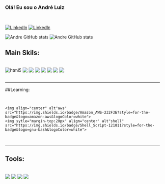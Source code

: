### Olá! Eu sou o André Luiz

<br>

[![LinkedIn](https://img.shields.io/badge/LinkedIn-0077B5?style=for-the-badge&logo=linkedin&logoColor=white)](https://www.linkedin.com/in/andr%C3%A9-luiz-araujo-carvalho-33813b213/)
[![LinkedIn](https://img.shields.io/badge/replit-667881?style=for-the-badge&logo=replit&logoColor=white)](https://replit.com/@AnDrELuIzzz)



![Andre GitHub stats](https://github-readme-stats.vercel.app/api?username=AnDrELuIzzz&show_icons=true&theme=radical)
![Andre GitHub stats](	https://github-readme-stats.vercel.app/api/top-langs/?username=AnDrELuIzzz&theme=radical)


## Main Skils:

<div style="display: inline_block"><br/>
    <img align="center" alt="html5" src="https://img.shields.io/badge/HTML-239120?style=for-the-badge&logo=html5&logoColor=white">
    <img align="center" alt"css" src="https://img.shields.io/badge/CSS-239120?&style=for-the-badge&logo=css3&logoColor=white">
    <img align="center" alt"Linguagem c" src="https://img.shields.io/badge/C-00599C?style=for-the-badge&logo=c&logoColor=white">
    <img align="center" alt"mySql" src="https://img.shields.io/badge/MySQL-00000F?style=for-the-badge&logo=mysql&logoColor=white">
    <img align="center" alt"aws" src="https://img.shields.io/badge/Amazon_AWS-232F3E?style=for-the-badge&logo=amazon-aws&logoColor=white">
    <img sytle="margin-top:20px" align="center" alt"aws" src="https://img.shields.io/badge/Shell_Script-121011?style=for-the-badge&logo=gnu-bash&logoColor=white">
    <img sytle="margin-top:20px" align="center" alt"Java" src="https://img.shields.io/badge/Java-ED8B00?style=for-the-badge&logo=java&logoColor=white">
     <img sytle="margin-top:20px" align="center" alt"Git" src="https://img.shields.io/badge/GIT-E44C30?style=for-the-badge&logo=git&logoColor=white">

</div><br>
<hr>

##Learning: 

<div style="display: inline_block"><br/>
   
    <img align="center" alt"aws" src="https://img.shields.io/badge/Amazon_AWS-232F3E?style=for-the-badge&logo=amazon-aws&logoColor=white">
    <img sytle="margin-top:20px" align="center" alt"shell" src="https://img.shields.io/badge/Shell_Script-121011?style=for-the-badge&logo=gnu-bash&logoColor=white">

</div><br>
<hr>

## Tools:

<div style="display: inline_block"><br/>
   <img sytle="margin-top:20px" align="center" alt"Ubuntu" src="https://img.shields.io/badge/Ubuntu-E95420?style=for-the-badge&logo=ubuntu&logoColor=white">
    <img sytle="margin-top:20px" align="center" alt"vscode" src="https://img.shields.io/badge/Visual_Studio_Code-0078D4?style=for-the-badge&logo=visual%20studio%20code&logoColor=white">
    <img sytle="margin-top:20px" align="center" alt"eclipse" src="https://img.shields.io/badge/Eclipse-2C2255?style=for-the-badge&logo=eclipse&logoColor=white">
    <img sytle="margin-top:20px" align="center" alt"powershell" src="https://img.shields.io/badge/powershell-5391FE?style=for-the-badge&logo=powershell&logoColor=white">
    
</div>


